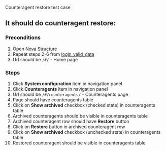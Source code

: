 Counteragent restore test case

## It should do counteragent restore:

### Preconditions

1. Open [Nova Structure]()
2. Repeat steps 2-6 from [login_valid_data](login_valid_data.md)
3. Url should be `/#/` - Home page

### Steps

1. Click **System configuration** item in navigation panel
2. Click **Counteragents** item in navigation panel
3. Url should be `/#/counteragents/` - Counteragents page
4. Page should have counteragents table
5. Click on **Show archived** checkbox (checked state) in counteragents table
6. Archived counteragents should be visible in counteragents table
7. Archived counteragent row should have **Restore** button
8. Click on **Restore** button in archived counteragent row
9. Click on **Show archived** checkbox (unchecked state) in counteragents table
10. Restored counteragent should be visible in counteragents table